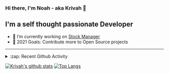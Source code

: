 ### Hi there, I'm Noah - aka Krivah 👋

## I'm a self thought passionate Developer

- 🌱 I’m currently working on [Stock Manager](https://github.com/krivahtoo/stockmanager)
- 🥅 2021 Goals: Contribute more to Open Source projects

---

<details>
  <summary>:zap: Recent Github Activity</summary>
  
<!--START_SECTION:activity-->
1. 🎉 Merged PR [#55](https://github.com/krivahtoo/group-manager/pull/55) in [krivahtoo/group-manager](https://github.com/krivahtoo/group-manager)
2. 💪 Opened PR [#83](https://github.com/kamiyaa/joshuto/pull/83) in [kamiyaa/joshuto](https://github.com/kamiyaa/joshuto)
3. 💪 Opened PR [#82](https://github.com/kamiyaa/joshuto/pull/82) in [kamiyaa/joshuto](https://github.com/kamiyaa/joshuto)
4. 🎉 Merged PR [#51](https://github.com/krivahtoo/group-manager/pull/51) in [krivahtoo/group-manager](https://github.com/krivahtoo/group-manager)
5. 🎉 Merged PR [#52](https://github.com/krivahtoo/group-manager/pull/52) in [krivahtoo/group-manager](https://github.com/krivahtoo/group-manager)
<!--END_SECTION:activity-->

</details>


  [![Krivah's github stats](https://github-readme-stats.vercel.app/api?username=krivahtoo&count_private=true&theme=tokyonight)](https://github.com/anuraghazra/github-readme-stats)
  [![Top Langs](https://github-readme-stats.vercel.app/api/top-langs/?username=krivahtoo&layout=compact&langs_count=10&theme=tokyonight)](https://github.com/anuraghazra/github-readme-stats)


